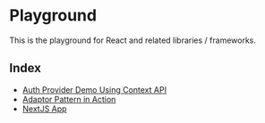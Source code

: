 # Playground

This is the playground for React and related libraries / frameworks.

## Index
- [Auth Provider Demo Using Context API](./auth-provider-demo/)
- [Adaptor Pattern in Action](./adaptor-translator-pattern/)
- [NextJS App](./nextjs_maximilian_udemy/)


